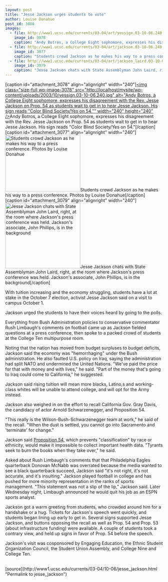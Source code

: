 ```yaml
---
layout: post
title: "Jesse Jackson urges students to vote"
author: Louise Donahue
post_id: 3080
images:
  - file: http://www1.ucsc.edu/currents/03-04/art/yessign.03-10-06.240.jpg
    image_id: 3078
    caption: "Andy Botros, a College Eight sophomore, expresses his disagreement with the Rev. Jesse Jackson on Prop. 54 as students wait to get in to hear Jesse Jackson. His sign reads 'Color Blind Society/Yes on 54.'"
  - file: http://www1.ucsc.edu/currents/03-04/art/jackson.03-10-06.240.jpg
    image_id: 3077
    caption: "Students crowd Jackson as he makes his way to a press conference. Photos by Louise Donahue"
  - file: http://www1.ucsc.edu/currents/03-04/art/jackson_laird.03-10-06.240.jpg
    image_id: 3079
    caption: "Jesse Jackson chats with State Assemblyman John Laird, right, at the room where Jackson's press conference was held. Jackson's associate, John Phillips, is in the background"
---
```


[caption id="attachment_3078" align="alignright" width="240"]<a href="http://localhost/mysite/wp-content/uploads/2003/10/yessign.03-10-06.240.jpg"><img class="size-full wp-image-3078" src="http://localhost/mysite/wp-content/uploads/2003/10/yessign.03-10-06.240.jpg" alt="Andy Botros, a College Eight sophomore, expresses his disagreement with the Rev. Jesse Jackson on Prop. 54 as students wait to get in to hear Jesse Jackson. His sign reads "Color Blind Society/Yes on 54."" width="240" height="240" /></a>Andy Botros, a College Eight sophomore, expresses his disagreement with the Rev. Jesse Jackson on Prop. 54 as students wait to get in to hear Jesse Jackson. His sign reads "Color Blind Society/Yes on 54."[/caption]
[caption id="attachment_3077" align="alignright" width="240"]<a href="http://localhost/mysite/wp-content/uploads/2003/10/jackson.03-10-06.240.jpg"><img class="size-full wp-image-3077" src="http://localhost/mysite/wp-content/uploads/2003/10/jackson.03-10-06.240.jpg" alt="Students crowd Jackson as he makes his way to a press conference. Photos by Louise Donahue" width="240" height="181" /></a>Students crowd Jackson as he makes his way to a press conference. Photos by Louise Donahue[/caption]
[caption id="attachment_3079" align="alignright" width="240"]<a href="http://localhost/mysite/wp-content/uploads/2003/10/jackson_laird.03-10-06.240.jpg"><img class="size-full wp-image-3079" src="http://localhost/mysite/wp-content/uploads/2003/10/jackson_laird.03-10-06.240.jpg" alt="Jesse Jackson chats with State Assemblyman John Laird, right, at the room where Jackson's press conference was held. Jackson's associate, John Phillips, is in the background" width="240" height="209" /></a>Jesse Jackson chats with State Assemblyman John Laird, right, at the room where Jackson's press conference was held. Jackson's associate, John Phillips, is in the background[/caption]
<p>
  With tuition increasing and the economy struggling, students have a lot at stake in the October 7 election, activist Jesse Jackson said on a visit to campus October 1.
</p>
<p>
  Jackson urged the students to have their voices heard by going to the polls.<br>
</p>
<p>
  Everything from Bush Administration policies to conservative commentator Rush Limbaugh's comments on football came up as Jackson fielded questions at a press conference, then spoke to a packed crowd of students at the College Ten multipurpose room.
</p>
<p>
  Noting that the nation has moved from budget surpluses to budget deficits, Jackson said the economy was "hemorrhaging" under the Bush administration. He also faulted U.S. policy on Iraq, saying the administration had split NATO and undermined the United Nations. "We've paid the price for that with money and with lives," he said. "Part of the money that's going to Iraq could come to California," he suggested.<br>
</p>
<p>
  Jackson said rising tuition will mean more blacks, Latino,s and working-class whites will be unable to attend college, and will opt for the Army instead.<br>
</p>
<p>
  Jackson also weighed in on the effort to recall California Gov. Gray Davis, the candidacy of actor Arnold Schwarzenegger, and Proposition 54.<br>
</p>
<p>
  "This really is the Wilson-Bush-Schwarzenegger team at work," he said of the recall. "When the dust is settled, you cannot go into Sacramento and 'terminate' for change."
</p>
<p>
  Jackson said <a href="http://www.voterguide.ss.ca.gov/propositions/2-3-prop-54.html">Proposition 54</a>, which prevents "classification" by race or ethnicity, would make it impossible to collect important health data. "Tyrants seek to burn the books when they take over," he said.<br>
</p>
<p>
  Asked about Rush Limbaugh's comments that that Philadelphia Eagles quarterback Donovan McNabb was overrated because the media wanted to see a black quarterback succeed, Jackson said "it's not right, it's not accurate, and it's insulting." Jackson played football in college and has pushed for more minority representation in the ranks of sports management. "This statement was not a slip of the lip," Jackson said. Later Wednesday night, Limbaugh announced he would quit his job as an ESPN sports analyst.<br>
</p>
<p>
  Jackson got a warm greeting from students, who crowded around him for a handshake or a hug. Tickets for Jackson's speech went quickly, and students began lining up early to get in. Several signs supported Jesse Jackson, and buttons opposing the recall as well as Prop. 54 and Prop. 53 (about infrastructure funding) were available. A couple of students took a contrary view, and held up signs in favor of Prop. 54 before the speech.<br>
</p>
<p>
  Jackson's visit was cosponsored by Engaging Education, the Ethnic Student Organization Council, the Student Union Assembly, and College Nine and College Ten.<br>
  <br>
</p>
[source](http://www1.ucsc.edu/currents/03-04/10-06/jesse_jackson.html "Permalink to jesse_jackson")
